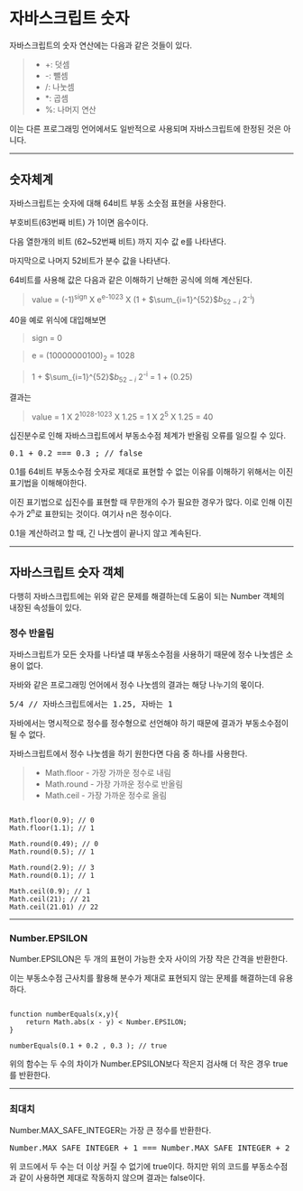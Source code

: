 # 자바스크립트 숫자

자바스크립트의 숫자 연산에는 다음과 같은 것들이 있다.

>- +: 덧셈
>- -: 뺄셈
>- /: 나눗셈
>- *: 곱셈
>- %: 나머지 연산

이는 다른 프로그래밍 언어에서도 일반적으로 사용되며 자바스크립트에 한정된 것은 아니다.

---

 ## 숫자체계 

자바스크립트는 숫자에 대해 64비트 부동 소숫점 표현을 사용한다. 

부호비트(63번째 비트) 가 1이면 음수이다.

다음 열한개의 비트 (62~52번째 비트) 까지 지수 값 e를 나타낸다.

마지막으로 나머지 52비트가 분수 값을 나타낸다.

64비트를 사용해 값은 다음과 같은 이해하기 난해한 공식에 의해 계산된다. 

> value = (-1)<sup>sign</sup> X e<sup>e-1023</sup> X (1 + $\sum_{i=1}^{52}$$b_{52-i}$ 
2<sup>-i</sup>)

40을 예로 위식에 대입해보면

> sign = 0

> e = (10000000100)<sub>2</sub> = 1028

> 1 + $\sum_{i=1}^{52}$$b_{52-i}$ 
2<sup>-i</sup> = 1 + (0.25)

결과는

> value = 1 X 2<sup>1028-1023</sup> X 1.25 = 1 X 2<sup>5</sup> X 1.25 = 40

십진분수로 인해 자바스크립트에서 부동소수점 체계가 반올림 오류를 일으킬 수 있다.

<pre>
0.1 + 0.2 === 0.3 ; // false
</pre>

0.1를 64비트 부동소수점 숫자로 제대로 표현할 수 없는 이유를 이해하기 위해서는 이진 표기법을 이해해야한다. 

이진 표기법으로 십진수를 표현할 때 무한개의 수가 필요한 경우가 많다. 이로 인해 이진수가 2<sup>n</sup>로 표햔되는 것이다. 여기사 n은 정수이다.

0.1을 계산하려고 할 때, 긴 나눗셈이 끝나지 않고 계속된다. 

---
## 자바스크립트 숫자 객체
다행히 자바스크립트에는 위와 같은 문제를 해결하는데 도움이 되는 Number 객체의 내장된 속성들이 있다. 

### 정수 반올림
자바스크립트가 모든 숫자를 나타낼 떄 부동소수점을 사용하기 때문에 정수 나눗셈은 소용이 없다. 

자바와 같은 프로그래밍 언어에서 정수 나눗셈의 결과는 해당 나누기의 몫이다. 

<pre>
5/4 // 자바스크립트에서는 1.25, 자바는 1
</pre>

자바에서는 명시적으로 정수를 정수형으로 선언해야 하기 때문에 결과가 부동소수점이 될 수 없다.

자바스크립트에서 정수 나눗셈을 하기 원한다면 다음 중 하나를 사용한다. 

> - Math.floor - 가장 가까운 정수로 내림
> - Math.round - 가장 가까운 정수로 반올림
> - Math.ceil - 가장 가까운 정수로 올림

<pre><code>
Math.floor(0.9); // 0
Math.floor(1.1); // 1

Math.round(0.49); // 0
Math.round(0.5); // 1

Math.round(2.9); // 3
Math.round(0.1); // 1

Math.ceil(0.9); // 1
Math.ceil(21); // 21
Math.ceil(21.01) // 22
</code></pre>
---
### Number.EPSILON

Number.EPSILON은 두 개의 표현이 가능한 숫자 사이의 가장 작은 간격을 반환한다.

이는 부동소수점 근사치를 활용해 분수가 제대로 표현되지 않는 문제를 해결하는데 유용하다.

<pre><code>
function numberEquals(x,y){
    return Math.abs(x - y) < Number.EPSILON;
}

numberEquals(0.1 + 0.2 , 0.3 ); // true
</code></pre>
위의 함수는 두 수의 차이가 Number.EPSILON보다 작은지 검사해 더 작은 경우 true를 반환한다.

---

### 최대치
Number.MAX_SAFE_INTEGER는 가장 큰 정수를 반환한다.

<pre>
Number.MAX_SAFE_INTEGER + 1 === Number.MAX_SAFE_INTEGER + 2 // true
</pre>
위 코드에서 두 수는 더 이상 커질 수 없기에 true이다. 하지만 위의 코드를 부동소수점과 같이 사용하면 제대로 작동하지 않으며 결과는 false이다. 

